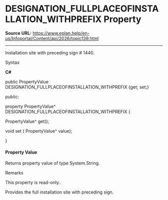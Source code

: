 # DESIGNATION_FULLPLACEOFINSTALLATION_WITHPREFIX Property

**Source URL:** https://www.eplan.help/en-us/Infoportal/Content/api/2026/topic139.html

---

Installation site with preceding sign # 1440.

Syntax

**C#**



public PropertyValue DESIGNATION_FULLPLACEOFINSTALLATION_WITHPREFIX {get; set;}

public:

property PropertyValue^ DESIGNATION_FULLPLACEOFINSTALLATION_WITHPREFIX {

   PropertyValue^ get();

   void set (    PropertyValue^ value);

}


#### Property Value

Returns property value of type System.String.

Remarks

This property is read-only..

Provides the full installation site with preceding sign.
